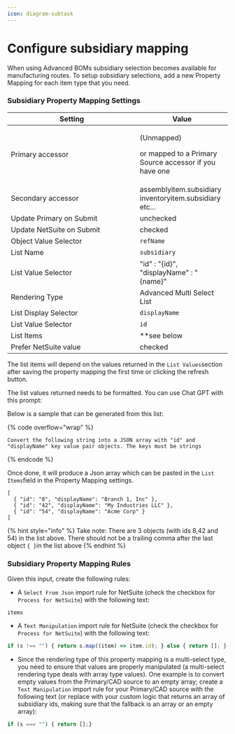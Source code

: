 ```yaml
---
icon: diagram-subtask
---
```


# Configure subsidiary mapping

When using Advanced BOMs subsidiary selection becomes available for manufacturing routes. To setup subsidiary selections, add a new Property Mapping for each item type that you need.

### Subsidiary Property Mapping Settings

<table><thead><tr><th width="279">Setting</th><th>Value</th></tr></thead><tbody><tr><td>Primary accessor</td><td><p>(Unmapped) </p><p>or mapped to a Primary Source accessor if you have one</p></td></tr><tr><td>Secondary accessor</td><td>assemblyitem.subsidiary<br>inventoryitem.subsidiary<br>etc...</td></tr><tr><td>Update Primary on Submit</td><td>unchecked</td></tr><tr><td>Update NetSuite on Submit</td><td>checked</td></tr><tr><td>Object Value Selector</td><td><code>refName</code></td></tr><tr><td>List Name</td><td><code>subsidiary</code></td></tr><tr><td>List Value Selector</td><td>"id" : "{id}", "displayName" : "{name}"</td></tr><tr><td>Rendering Type</td><td>Advanced Multi Select List</td></tr><tr><td>List Display Selector</td><td><code>displayName</code></td></tr><tr><td>List Value Selector</td><td><code>id</code></td></tr><tr><td>List Items</td><td> **see below</td></tr><tr><td>Prefer NetSuite value</td><td>checked</td></tr></tbody></table>

The list items will depend on the values returned in the `List Values`section after saving the property mapping the first time or clicking the refresh button.&#x20;

The list values returned needs to be formatted. You can use Chat GPT with this prompt:

Below is a sample that can be generated from this list:

{% code overflow="wrap" %}
```
Convert the following string into a JSON array with "id" and "displayName" key value pair objects. The keys must be strings
```
{% endcode %}

Once done, it will produce a Json array which can be pasted in the `List Items`field in the Property Mapping settings.

```
[
  { "id": "8", "displayName": "Branch 1, Inc" },
  { "id": "42", "displayName": "My Industries LLC" },
  { "id": "54", "displayName": "Acme Corp" }
]
```

{% hint style="info" %}
Take note: There are 3 objects (with ids 8,42 and 54) in the list above. There should not be a trailing comma after the last object `{ }`in the list above
{% endhint %}

### Subsidiary Property Mapping Rules

Given this input, create the following rules:

* A `Select From Json` import rule for NetSuite (check the checkbox for `Process for NetSuite`) with the following text:

```
items
```

* A `Text Manipulation` import rule for NetSuite (check the checkbox for `Process for NetSuite`) with the following text:

```javascript
if (s !== "") { return s.map((item) => item.id); } else { return []; }
```

* Since the rendering type of this property mapping is a multi-select type, you need to ensure that values are properly manipulated (a multi-select rendering type deals with array type values). One example is to convert empty values from the Primary/CAD source to an empty array; create a `Text Manipulation` import rule for your Primary/CAD source with the following text (or replace with your custom logic that returns an array of subsidiary ids, making sure that the fallback is an array or an empty array):

```javascript
if (s === "") { return [];}
```

